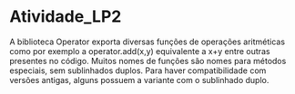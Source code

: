 # Atividade_LP2
A biblioteca Operator exporta diversas funções de operações aritméticas como por exemplo a operator.add(x,y) equivalente a x+y entre outras presentes no código.
Muitos nomes de funções são nomes para métodos especiais, sem sublinhados duplos. Para haver compatibilidade com versões antigas, alguns possuem a variante com o sublinhado duplo.
